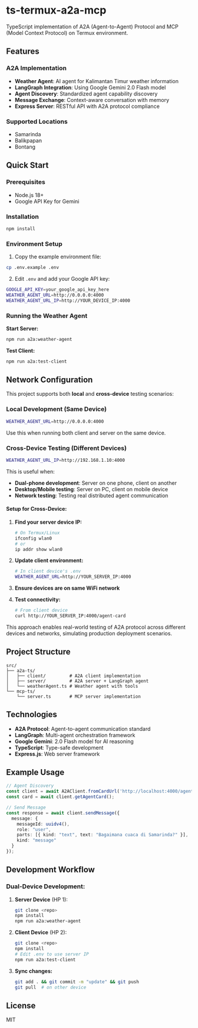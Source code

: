 # ts-termux-a2a-mcp

TypeScript implementation of A2A (Agent-to-Agent) Protocol and MCP (Model Context Protocol) on Termux environment.

## Features

### A2A Implementation
- **Weather Agent**: AI agent for Kalimantan Timur weather information
- **LangGraph Integration**: Using Google Gemini 2.0 Flash model
- **Agent Discovery**: Standardized agent capability discovery
- **Message Exchange**: Context-aware conversation with memory
- **Express Server**: RESTful API with A2A protocol compliance

### Supported Locations
- Samarinda
- Balikpapan
- Bontang

## Quick Start

### Prerequisites
- Node.js 18+
- Google API Key for Gemini

### Installation

```bash
npm install
```

### Environment Setup

1. Copy the example environment file:
```bash
cp .env.example .env
```

2. Edit `.env` and add your Google API key:
```bash
GOOGLE_API_KEY=your_google_api_key_here
WEATHER_AGENT_URL=http://0.0.0.0:4000
WEATHER_AGENT_URL_IP=http://YOUR_DEVICE_IP:4000
```

### Running the Weather Agent

**Start Server:**
```bash
npm run a2a:weather-agent
```

**Test Client:**
```bash
npm run a2a:test-client
```

## Network Configuration

This project supports both **local** and **cross-device** testing scenarios:

### Local Development (Same Device)
```bash
WEATHER_AGENT_URL=http://0.0.0.0:4000
```
Use this when running both client and server on the same device.

### Cross-Device Testing (Different Devices)
```bash
WEATHER_AGENT_URL_IP=http://192.168.1.10:4000
```

This is useful when:
- **Dual-phone development**: Server on one phone, client on another
- **Desktop/Mobile testing**: Server on PC, client on mobile device
- **Network testing**: Testing real distributed agent communication

#### Setup for Cross-Device:

1. **Find your server device IP:**
   ```bash
   # On Termux/Linux
   ifconfig wlan0
   # or
   ip addr show wlan0
   ```

2. **Update client environment:**
   ```bash
   # In client device's .env
   WEATHER_AGENT_URL=http://YOUR_SERVER_IP:4000
   ```

3. **Ensure devices are on same WiFi network**

4. **Test connectivity:**
   ```bash
   # From client device
   curl http://YOUR_SERVER_IP:4000/agent-card
   ```

This approach enables real-world testing of A2A protocol across different devices and networks, simulating production deployment scenarios.

## Project Structure

```
src/
├── a2a-ts/
│   ├── client/         # A2A client implementation
│   ├── server/         # A2A server + LangGraph agent
│   └── weatherAgent.ts # Weather agent with tools
└── mcp-ts/
    └── server.ts       # MCP server implementation
```

## Technologies

- **A2A Protocol**: Agent-to-agent communication standard
- **LangGraph**: Multi-agent orchestration framework
- **Google Gemini**: 2.0 Flash model for AI reasoning
- **TypeScript**: Type-safe development
- **Express.js**: Web server framework

## Example Usage

```typescript
// Agent Discovery
const client = await A2AClient.fromCardUrl('http://localhost:4000/agent-card');
const card = await client.getAgentCard();

// Send Message
const response = await client.sendMessage({
  message: {
    messageId: uuidv4(),
    role: "user",
    parts: [{ kind: "text", text: "Bagaimana cuaca di Samarinda?" }],
    kind: "message"
  }
});
```

## Development Workflow

### Dual-Device Development:
1. **Server Device** (HP 1):
   ```bash
   git clone <repo>
   npm install
   npm run a2a:weather-agent
   ```

2. **Client Device** (HP 2):
   ```bash
   git clone <repo>
   npm install
   # Edit .env to use server IP
   npm run a2a:test-client
   ```

3. **Sync changes:**
   ```bash
   git add . && git commit -m "update" && git push
   git pull  # on other device
   ```

## License

MIT
